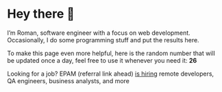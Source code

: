 # Hey there 👋

I’m Roman, software engineer with a focus on web development. Occasionally, I do
some programming stuff and put the results here.

To make this page even more helpful, here is the random number that will be
updated once a day, feel free to use it whenever you need it: **26**

Looking for a job? EPAM (referral link ahead) [is hiring](https://epa.ms/RomanGusev) remote developers,
QA engineers, business analysts, and more

